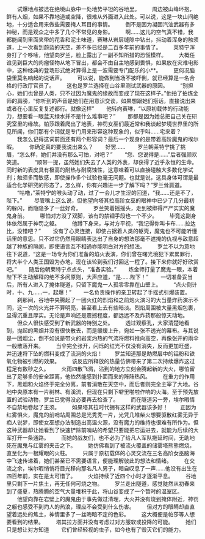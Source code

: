 　　试爆地点被选在绝境山脉中一处地势平坦的谷地里。
　　周边被山峰环抱，鲜有人烟，如果不靠地道或空降，很难从外面进入此处。可以说，这是一块山间绝地，十分适合用来做些需要掩人耳目的事情。
　　倒不是因为凝固汽油武器有多神秘，而是观众之中多了几个不常见的身影。
　　啊……这儿的空气真不错，我都能闻到里面夹带的花香和泥土味道，赛琳从岩层缝隙中钻出，抖动着浑身的触须道，上一次看到蔚蓝的天空，差不多已经是二百多年前的事情了。
　　莱特宁浑身打了个哆嗦，他望向罗兰，脸上露出了一副不知所措的恐慌模样。
　　大概任谁见到巨大的肉瘤怪物从地下冒出，都会不由自主地感到畏惧，如果放在灾难电影中，这种经典的登场形式绝对算得上是一波需要专门配乐的小**。
　　更何况脑袋里莫名响起的说话声。
　　可以说，能做到当场不被吓倒，就已经算是一名合格的行政厅官员了。
　　这也是罗兰选择在山谷里测试武器的原因。
　　“别担心，她们也曾是人类，只不过因为魔鬼的缘故而变成了现在这样子。”他拍了拍炼金师的肩膀，“你听到的声音是她们在用意识交谈，如果想跟她们搭话，直接说出来或者在心里反复复述都行。就像这样”
　　他转向赛琳，“以原初载体的行动能力，想要看一眼蓝天绿水并不是什么难事吧？”
　　那都是因为她总把自己关在研究室里的缘故。帕莎跟着爬出了地表，神罚女巫们最近常和我谈起梦境世界里的所见所闻，你们那有个词就是专门用来形容这种现象的，似乎叫……宅来着？
　　我怎么记得这词前面还有两个形容词？最后一个现身的是带着高阶魔鬼的埃尔暇。
　　你确定真的要我说出来么？
　　好罢……
　　罗兰朝莱特宁挑了挑眉，“怎么样，她们并没有那么可怕，对吧？”
　　“您、您说得是……”后者强颜欢笑道。
　　“顺带一提，虽然她们失去了人类的外表，却获得了近乎永恒的生命。同时新的表皮具有极高的耐热与耐腐蚀性，这意味着可以直接碰触大多数化学试剂；触须多而敏感，即使操作多个试验也毫无问题。也就是说，这具身体可谓是最适合化学研究的形态了，怎么样，你有兴趣进一步了解下吗？”罗兰耸肩道。
　　“咕噜，”莱特宁的喉头动了动，过了一会儿才生涩的回道，“我……还是不了，陛下。”
　　尽管嘴上这么说，但他望向塔其拉高阶女巫的眼神中已少了几分最初的躲闪，而隐隐多了一丝好奇。
　　罗兰笑着摇摇头，走到被绑得严严实实的魔鬼身前。
　　哪怕对方没了双脚，该有的禁锢手段也一个不少。
　　毕竟这副身体依然属于神罚之躯。
　　他蹲下身来，与对方平视，“我记得你叫卡布……拉达比，没错吧？”
　　没有了心灵连接，即使占据着人类的躯壳，魔鬼也不可能听懂话里的意思。只不过它仍然用眼睛表达出了自身的想法那毫不遮掩的仇视与敌意超越了种族的隔阂，即使语言互不相通亦能明白对方的想法。
　　罗兰不以为意地往下说道，“这是一场专为你们准备的焰火表演，你们曾在曙光境犯下累累罪行，将大半个人类王国毁为赤地，现在该轮到我们讨回这一程了。接下来你就好好欣赏吧。”
　　随后他朝莱特宁点点头，“准备实验。”
　　炼金师打量了魔鬼一眼，本着陛下不主动解释的绝不多问原则，大声应道，“是……陛下！”
　　一切准备妥当后，所有人进入了掩体隧道，只留下魔鬼一人孤零零靠在山壁上。
　　“点火倒计时，十、九……一，起爆！”
　　一名负责操作的亲卫转起了手摇式引爆装置。
　　刹那间，谷地中央腾起了一团火红的烈焰和之前炮火演习的大当量炸药演示不同，这一次的火光并不算明亮，甚至看上去有些暗淡。烈焰周围被大量黑烟包裹，显得沉重且厚实。无论是声响还是震撼程度，都远远不及炸药那般惊天动地。
　　但众人很快感受到了新武器的特别之处。
　　透过观察孔，大家清楚地看到，抛起的黑烟并没有很快散去，而是缓缓上升，宛如一张不透光的幕布。与其说是一团烟尘，倒不如说是带火的岩浆灼热的气流将燃料推向高空，再像张开的雨伞一般散落开来。
　　当伞完全张开，闪烁的红光不仅没有消失，反而更加旺盛，并迅速将下坠的燃料变成了流淌的火焰！
　　罗兰知道那是助燃层中的铝粉和铁氧化物被引燃的效果。
　　该反应所释放的热量仿佛带来了第二次持续爆炸这过程足有数秒之久。
　　火雨四散飞溅，沾到的地方立刻会腾起新的大火，哪怕留出了足够多的安全距离，他依然能感到扑面而来的阵阵热风。
　　在重力的作用下，黑烟和火焰终于完全分离，前者消散在天空中，而后者则完全主宰了大地。谷地中央原本有一片树林、有溪流，但现在只剩下噼里啪啦作响的火海。至于预先放置的试验动物，罗兰已觉得没必要再去检查了。
　　而在隧道另一旁，埃尔暇情不自禁地卷起了主须。
　　如果塔其拉时代拥有这样的武器该多好！
　　正因为红雾惧火，魔鬼的前哨站周围总是光秃秃一片，光凭几堆柴火想要驱散红雾无异于痴人说梦，即使女巫想办法制造出高温火源，没有魔力的维持也很难有所作为。但这种武器却让她看到了快速铲除前哨站的希望只要能把它运进去，就能为后续的大军打开一条通路。
　　而她的战友们，也不必为了给凡人军队拖延时间，无助地死在魔鬼与红雾的夹击之下。
　　她仿佛看到了被流火覆盖的储雾塔熊熊燃烧，直至化为一根耀眼的火柱。
　　只属于原初载体的心灵交流在三名高阶女巫脑海中飞速传递着，她们甚至已不需要语言，便能理解彼此的想法和情绪。
　　在交流之余，埃尔暇悄悄将目光移向那名凡人男子，暗自叹息了一声……他没有出生在四百年前，实在是太可惜了。
　　火焰持续了近四个小时才逐渐平息。
　　谷地里只剩下一片焦土，再无任何可烧之物。
　　罗兰走出隧道，感觉陡然从初春来到了盛夏，热腾腾的空气大量堆积于此，将山谷变成了一个暂时的温室区。
　　他望向靠在岩壁上的魔鬼由于事先做过清理，大火并没有烧到掩体附近，神罚之躯也感受不到灼人的热浪，理应不会受到什么伤害。
　　但对方的眼睛却直直望着远处的焦土，神情里多了一丝晦暗不定的色彩。
　　这大概便是帕莎等人想要看到的结果。
　　塔其拉方面并没有考虑过对方服软或投降的可能。
　　她们只是想让对方知道
　　它们曾经轻视的虫子，如今也有了毁灭它们的能力。